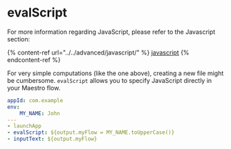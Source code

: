# evalScript

For more information regarding JavaScript, please refer to the Javascript section:

{% content-ref url="../../advanced/javascript/" %}
[javascript](../../advanced/javascript/)
{% endcontent-ref %}

For very simple computations (like the one above), creating a new file might be cumbersome. `evalScript` allows you to specify JavaScript directly in your Maestro flow.

```yaml
appId: com.example
env:
    MY_NAME: John
---
- launchApp
- evalScript: ${output.myFlow = MY_NAME.toUpperCase()}
- inputText: ${output.myFlow}
```
